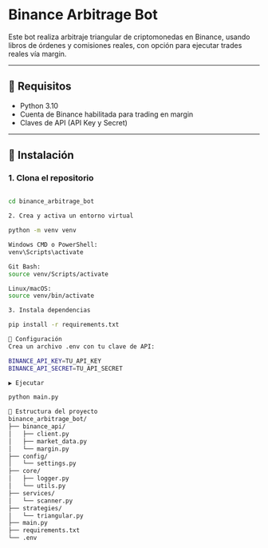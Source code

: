 # Binance Arbitrage Bot

Este bot realiza arbitraje triangular de criptomonedas en Binance, usando libros de órdenes y comisiones reales, con opción para ejecutar trades reales vía margin.

---

## 🚀 Requisitos

- Python 3.10
- Cuenta de Binance habilitada para trading en margin
- Claves de API (API Key y Secret)

---

## 🔧 Instalación

### 1. Clona el repositorio

```bash

cd binance_arbitrage_bot

2. Crea y activa un entorno virtual

python -m venv venv

Windows CMD o PowerShell:
venv\Scripts\activate

Git Bash:
source venv/Scripts/activate

Linux/macOS:
source venv/bin/activate

3. Instala dependencias

pip install -r requirements.txt

🔑 Configuración
Crea un archivo .env con tu clave de API:

BINANCE_API_KEY=TU_API_KEY
BINANCE_API_SECRET=TU_API_SECRET

▶️ Ejecutar

python main.py

📁 Estructura del proyecto
binance_arbitrage_bot/
├── binance_api/
│   ├── client.py
│   ├── market_data.py
│   └── margin.py
├── config/
│   └── settings.py
├── core/
│   ├── logger.py
│   └── utils.py
├── services/
│   └── scanner.py
├── strategies/
│   └── triangular.py
├── main.py
├── requirements.txt
└── .env